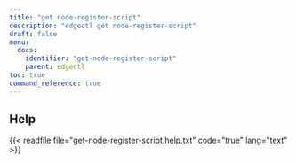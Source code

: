 ```yaml
---
title: "get node-register-script"
description: "edgectl get node-register-script"
draft: false
menu:
  docs:
    identifier: "get-node-register-script"
    parent: edgectl
toc: true
command_reference: true
---
```


## Help

{{< readfile file="get-node-register-script.help.txt" code="true" lang="text" >}}
